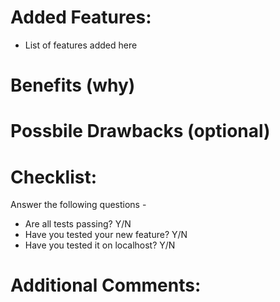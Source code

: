 # Added Features:

* List of features added here

# Benefits (why)

# Possbile Drawbacks (optional)

# Checklist:

Answer the following questions -
* Are all tests passing? Y/N
* Have you tested your new feature? Y/N
* Have you tested it on localhost? Y/N

# Additional Comments: